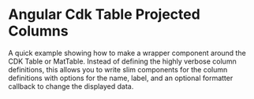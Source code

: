 # Angular Cdk Table Projected Columns

A quick example showing how to make a wrapper component around the CDK Table or MatTable. Instead of defining the highly verbose column definitions, this allows you to write slim components for the column definitions with options for the name, label, and an optional formatter callback to change the displayed data.
